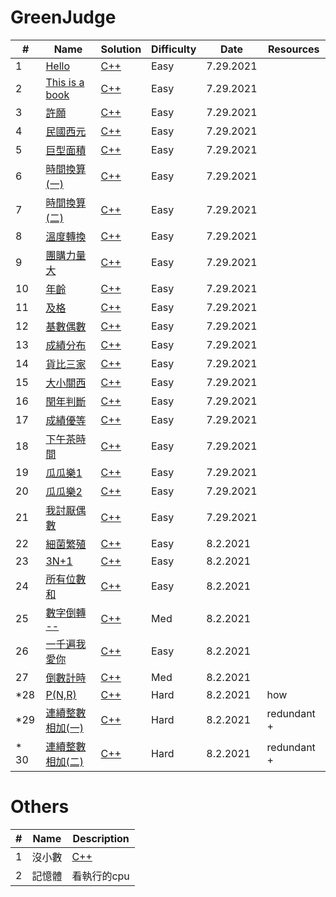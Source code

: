 # GreenJudge


| # | Name | Solution | Difficulty | Date | Resources |
| --- | --- | --- | --- | --- | --- |
| 1 | [Hello](http://www.tcgs.tc.edu.tw:1218/ShowProblem?problemid=a001) | [C++](https://github.com/VERITASSSSSSS/GreenJudge/blob/master/1Hello.cpp) | Easy | 7.29.2021 | |
| 2 | [This is a book](http://www.tcgs.tc.edu.tw:1218/ShowProblem?problemid=a002) | [C++](https://github.com/VERITASSSSSSS/GreenJudge/blob/master/2book.cpp) | Easy |  7.29.2021 | |
| 3 | [許願](http://www.tcgs.tc.edu.tw:1218/ShowProblem?problemid=a003) | [C++](https://github.com/VERITASSSSSSS/GreenJudge/blob/master/3wish.cpp) | Easy |  7.29.2021 | |
| 4 | [民國西元](http://www.tcgs.tc.edu.tw:1218/ShowProblem?problemid=a004) | [C++]() | Easy |  7.29.2021 | |
| 5 | [巨型面積](https://github.com/VERITASSSSSSS/GreenJudge/blob/master/5shape.cpp) | [C++](https://github.com/VERITASSSSSSS/GreenJudge/blob/master/5shape.cpp) | Easy |  7.29.2021 | |
| 6 | [	時間換算(一)](http://www.tcgs.tc.edu.tw:1218/ShowProblem?problemid=a006) | [C++](https://github.com/VERITASSSSSSS/GreenJudge/blob/master/6timeconvert.cpp) | Easy |  7.29.2021 | |
| 7 | [	時間換算(二)]() | [C++](https://github.com/VERITASSSSSSS/GreenJudge/blob/master/7timeconvert2.cpp) | Easy |  7.29.2021 | |
| 8 | [溫度轉換]() | [C++](https://github.com/VERITASSSSSSS/GreenJudge/blob/master/8temp.cpp) | Easy |  7.29.2021 | |
| 9 | [團購力量大]() | [C++](https://github.com/VERITASSSSSSS/GreenJudge/blob/master/9shopping.cpp) | Easy |  7.29.2021 | |
| 10 | [年齡]() | [C++](https://github.com/VERITASSSSSSS/GreenJudge/blob/master/10age.cpp) | Easy |  7.29.2021 | |
| 11 | [及格]() | [C++](https://github.com/VERITASSSSSSS/GreenJudge/blob/master/11pass.cpp) | Easy |  7.29.2021 | |
| 12 | [基數偶數]() | [C++](https://github.com/VERITASSSSSSS/GreenJudge/blob/master/12evenodd.cpp) | Easy |  7.29.2021 | |
| 13 | [成績分布]() | [C++](https://github.com/VERITASSSSSSS/GreenJudge/blob/master/13score.cpp) | Easy |  7.29.2021 | |
| 14 | [貨比三家]() | [C++](https://github.com/VERITASSSSSSS/GreenJudge/blob/master/14threeitmes.cpp) | Easy |  7.29.2021 | |
| 15 | [大小關西]() | [C++](https://github.com/VERITASSSSSSS/GreenJudge/blob/master/15bigsmall.cpp) | Easy |  7.29.2021 | |
| 16 | [閏年判斷]() | [C++](https://github.com/VERITASSSSSSS/GreenJudge/blob/master/16.cpp) | Easy |  7.29.2021 | |
| 17 | [成績優等]() | [C++](https://github.com/VERITASSSSSSS/GreenJudge/blob/master/17score.cpp) | Easy |  7.29.2021 | |
| 18 | [下午茶時間]() | [C++](https://github.com/VERITASSSSSSS/GreenJudge/blob/master/18teatime.cpp) | Easy |  7.29.2021 | |
| 19 | [瓜瓜樂1]() | [C++](https://github.com/VERITASSSSSSS/GreenJudge/blob/master/19lottery1.md) | Easy |  7.29.2021 | |
| 20 | [瓜瓜樂2]() | [C++](https://github.com/VERITASSSSSSS/GreenJudge/blob/master/20lottery2.cpp) | Easy |  7.29.2021 | |
| 21 | [	我討厭偶數 ]() | [C++]() | Easy |  7.29.2021 | |
| 22 | [	細菌繁殖  ]() | [C++](https://github.com/VERITASSSSSSS/GreenJudge/blob/master/22.germscpp.cpp) | Easy |  8.2.2021 | |
| 23 | [	3N+1 ]() | [C++](https://github.com/VERITASSSSSSS/GreenJudge/blob/master/23_3N%2B1.cpp) | Easy |   8.2.2021 | |
| 24 | [	所有位數和]() | [C++](https://github.com/VERITASSSSSSS/GreenJudge/blob/master/24_allsum.cpp) | Easy | 8.2.2021 | |
| 25 | [	數字倒轉 -- ]() | [C++](https://github.com/VERITASSSSSSS/GreenJudge/blob/master/25reversenum.cpp) | Med |  8.2.2021| |
| 26 | [	一千遍我愛你]() | [C++](https://github.com/VERITASSSSSSS/GreenJudge/blob/master/26iluvuthousand.cpp) | Easy |  8.2.2021 | |
| 27 | [	倒數計時 ]() | [C++](https://github.com/VERITASSSSSSS/GreenJudge/blob/master/27countdown.cpp) | Med |   8.2.2021 | |
| *28 | [	P(N,R)]() | [C++](https://github.com/VERITASSSSSSS/GreenJudge/blob/master/28pnr.cpp) | Hard |   8.2.2021 | how |
| *29 | [	連續整數相加(一) ]() | [C++](https://github.com/VERITASSSSSSS/GreenJudge/blob/master/29add1.cpp) | Hard |  8.2.2021 | redundant +  |
|* 30 | [	連續整數相加(二)]() | [C++](https://github.com/VERITASSSSSSS/GreenJudge/blob/master/30add2.cpp) | Hard |   8.2.2021 | redundant + |


# Others
| # | Name | Description |
| --- | --- | --- | 
| 1 |沒小數|[C++](https://github.com/VERITASSSSSSS/GreenJudge/commit/6adaad5b0e3e0d21c58839b52f3856a8827aaeb0) | 
| 2 |記憶體| 看執行的cpu | 
